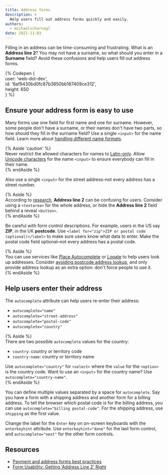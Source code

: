 ```yaml
---
title: Address forms
description: >
  Help users fill out address forms quickly and easily.
authors:
  - michaelscharnagl
date: 2021-11-03
---
```


Filling in an address can be time-consuming and frustrating. 
What is an **Address line 2**? 
You may not have a surname, so what should you enter in a **Surname** field? 
Avoid these confusions and help users fill out address forms.

{% Codepen {  
  user: 'web-dot-dev',  
  id: '6af9430bd0fc87b3850bb187409ce312',  
  height: 650  
} %}

## Ensure your address form is easy to use

Many forms use one field for first name and one for surname. 
However, some people don't have a surname, or their names don't have two parts, 
so how should they fill in the surname field? Use a single `<input>` for the name field. 
Learn more about [handling different name formats](/learn/forms/internationalization/#ensure-your-form-can-handle-different-name-formats).

{% Aside 'caution' %}  
Never restrict the allowed characters for names to 
[Latin-only](https://en.wikipedia.org/wiki/Latin_alphabet). 
Allow [Unicode characters](/payment-and-address-form-best-practices/#unicode-matching) 
for the name `<input>` to ensure everybody can fill in their name.  
{% endAside %}

Also use a single `<input>` for the street address–not every address has a street number.

{% Aside %}  
According to [research](https://baymard.com/blog/address-line-2), 
**Address line 2** can be confusing for users. 
Consider using a `<textarea>` for the whole address, 
or hide the **Address line 2** field behind a reveal `<button>`.  
{% endAside %}

Be careful with form control descriptions. 
For example, users in the US say **ZIP**, in the UK **postcode**. 
Use `<label for="zip">ZIP or postal code (optional)</label>` 
to make sure users know what data to enter. 
Make the postal code field optional–not every address has a postal code.

{% Aside %}  
You can use services like 
[Place Autocomplete](https://developers.google.com/maps/documentation/javascript/examples/places-autocomplete-addressform) or 
[Loqate](https://www.loqate.com/en-us/) to help users look up addresses. 
Consider [avoiding postcode address lookup](/payment-and-address-form-best-practices/#postal-code-address-lookup), 
and only provide address lookup as an extra option: don't force people to use it.  
{% endAside %}

## Help users enter their address

The `autocomplete` attribute can help users re-enter their address: 
* `autocomplete="name"`
* `autocomplete="street-address"`
* `autocomplete="postal-code"`
* `autocomplete="country"`

{% Aside %}  
There are two possible `autocomplete` values for the country: 
* `country`: country or territory code
* `country-name`: country or territory name 

Use `autocomplete="country"` for `<select>` where the `value` for the `<option>` is the country code. 
Want to use an `<input>` for the country name? Use `autocomplete="country-name"`.  
{% endAside %}

You can define multiple values separated by a space for `autocomplete`. 
Say you have a form with a shipping address and another form for a billing address. 
To tell the browser which postal code is for the billing address, 
you can use `autocomplete="billing postal-code"`. 
For the shipping address, use `shipping` as the first value.

Change the label for the `Enter` key on on-screen keyboards with the `enterkeyhint` attribute. 
Use `enterkeyhint="done"` for the last form control, and `autocomplete="next"` for the other form controls.

## Resources

-  [Payment and address forms best practices](/payment-and-address-form-best-practices)
-  [Form Usability: Getting ‘Address Line 2' Right](https://baymard.com/blog/address-line-2)
